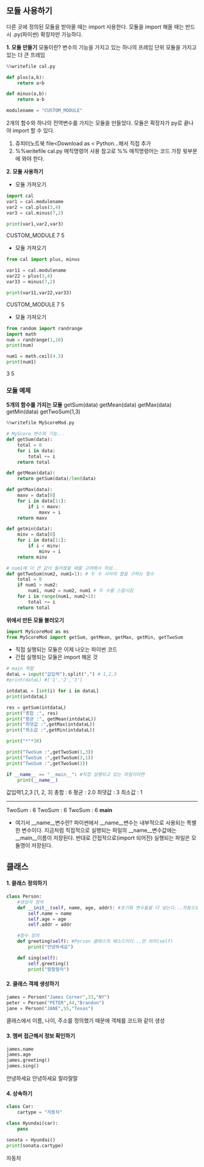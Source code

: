 ## 모듈 사용하기
다른 곳에 정의된 모듈을 받아올 때는 import 사용한다.
모듈을 import 해올 때는 반드시 .py(파이썬) 확장자만 가능하다.

**1. 모듈 만들기**
모듈이란?
변수의 기능을 가지고 있는 하나의 프레임 단위
모듈을 가지고 있는 더 큰 프레임

``` python
%%writefile cal.py

def plus(a,b):
    return a+b

def minus(a,b):
    return a-b

modulename = "CUSTOM_MODULE"
```

2개의 함수와 하나의 전역변수를 가지는 모듈을 만들었다.
모듈은 확장자가 py로 끝나야 import 할 수 있다.

1) 쥬피터노트북 file<Download as < Python...해서 직접 추가
2) %%writefile cal.py 매직명령어 사용
참고로 %% 매직명령어는 코드 가장 윗부분에 와야 한다.

**2. 모듈 사용하기**

- 모듈 가져오기

``` python
import cal
var1 = cal.modulename
var2 = cal.plus(3,4)
var3 = cal.minus(7,2)

print(var1,var2,var3)
```

CUSTOM_MODULE 7 5

- 모듈 가져오기

``` python
from cal import plus, minus

var11 = cal.modulename
var22 = plus(3,4)
var33 = minus(7,2)

print(var11,var22,var33)
```

CUSTOM_MODULE 7 5

- 모듈 가져오기

``` python
from random import randrange
import math
num = randrange(1,10)
print(num)

num1 = math.ceil(4.3)
print(num1)
```

3
5
<br>
### 모듈 예제

**5개의 함수를 가지는 모듈**
getSum(data)
getMean(data)
getMax(data)
getMin(data)
getTwoSum(1,3)

``` python
%%writefile MyScoreMod.py

# MyScore 변수와 기능...
def getSum(data):
    total = 0
    for i in data:
        total += i
    return total

def getMean(data):
    return getSum(data)/len(data)

def getMax(data):
    maxv = data[0]
    for i in data[1:]:
        if i > maxv:
            maxv = i
    return maxv

def getmin(data):
    minv = data[0]
    for i in data[1:]:
        if i < minv:
            minv = i
    return minv

# num1에 더 큰 값이 들어왔을 때를 고려해서 작성..
def getTwoSum(num2, num1=1): # 두 수 사이의 합을 구하는 함수
    total = 0
    if num1 > num2:
        num1, num2 = num2, num1 # 두 수를 스왑시킴
    for i in range(num1, num2+1):
        total += i
    return total
```

**위에서 만든 모듈 불러오기**

``` python
import MyScoreMod as ms
from MyScoreMod import getSum, getMean, getMax, getMin, getTwoSum
```

- 직접 실행되는 모듈은 이제 나오는 파이썬 코드
- 간접 실행되는 모듈은 import 해온 것

``` python
# main 역할
dataL = input("값입력").split(",") # 1,2,3
#print(dataL) #['1','2','3']

intdataL = [int(i) for i in dataL]
print(intdataL)

res = getSum(intdataL)
print("총합 :", res)
print("평균 :", getMean(intdataL))
print("최댓값 :",getMax(intdataL))
print("최소값 :",getMin(intdataL))

print("*"*30)

print("TwoSum :",getTwoSum(1,3))
print("TwoSum :",getTwoSum(3,1))
print("TwoSum :",getTwoSum(3))

if __name__ == "__main__": #직접 실행되고 있는 파일이라면
    print(__name__)
```

값입력1,2,3
[1, 2, 3]
총합 : 6
평균 : 2.0
최댓값 : 3
최소값 : 1
******************************
TwoSum : 6
TwoSum : 6
TwoSum : 6
__main__

 * 여기서 __name__변수란?
    파이썬에서 __name__변수는 내부적으로 사용되는 특별한 변수이다.
    지금처럼 직접적으로 실행되는 파일의 __name__변수값에는 __main__이름이 저장된다.
    반대로 간접적으로(import 되어진) 실행되는 파일은 모듈명이 저장된다.

## 클래스
#### 1. 클래스 정의하기

``` python
class Person:
    #생성자 정의
    def __init__(self, name, age, addr): #초기화 변수들을 다 넣는다...자동으로 호출
        self.name = name
        self.age = age
        self.addr = addr

    #함수 정의
    def greeting(self): #Person 클래스의 메소드리다...란 의미(self)
        print("안녕하세요")

    def sing(self):
        self.greeting()
        print("랄랄랄라")
```

#### 2. 클래스 객체 생성하기

``` python
james = Person("James Corner",33,"NY")
peter = Person("PETER",44,"Brandon")
jane = Person("JANE",55,"Texas")
```

클래스에서 이름, 나이, 주소를 정의했기 때문에 객체를 코드와 같이 생성

#### 3. 멤버 접근해서 정보 확인하기

``` python
james.name
james.age
james.greeting()
james.sing()
```

안녕하세요
안녕하세요
랄라랄랄

#### 4. 상속하기

``` python
class Car:
    cartype = "자동차"

class Hyundai(car):
    pass

sonata = Hyundai()
print(sonata.cartype)
```

자동차